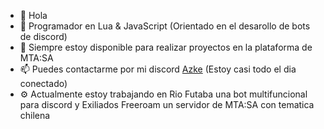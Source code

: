 - 👋 Hola
- 👀 Programador en Lua & JavaScript (Orientado en el desarollo de bots de discord)
- 💞️ Siempre estoy disponible para realizar proyectos en la plataforma de MTA:SA
- 📫 Puedes contactarme por mi discord [Azke](https://discord.com/users/858176837733711882) (Estoy casi todo el dia conectado)
- ⚙️ Actualmente estoy trabajando en Rio Futaba una bot multifuncional para discord y Exiliados Freeroam un servidor de MTA:SA con tematica chilena

<!---
xAzke/xAzke is a ✨ special ✨ repository because its `README.md` (this file) appears on your GitHub profile.
You can click the Preview link to take a look at your changes.
--->
